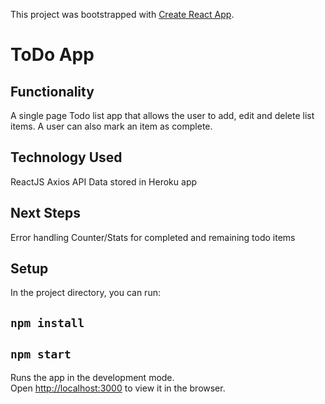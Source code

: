 This project was bootstrapped with [Create React App](https://github.com/facebook/create-react-app).

# ToDo App

## Functionality
A single page Todo list app that allows the user to add, edit and delete list items. A user can also mark an item as complete.

## Technology Used
ReactJS
Axios API
Data stored in Heroku app

## Next Steps
Error handling
Counter/Stats for completed and remaining todo items

## Setup
In the project directory, you can run:

## `npm install`
## `npm start`

Runs the app in the development mode.<br />
Open [http://localhost:3000](http://localhost:3000) to view it in the browser.
